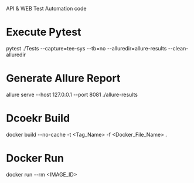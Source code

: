API & WEB Test Automation code

# Execute Pytest
pytest ./Tests --capture=tee-sys --tb=no --alluredir=allure-results --clean-alluredir
# Generate Allure Report
allure serve --host 127.0.0.1 --port 8081 ./allure-results

# Dcoekr Build
docker build --no-cache -t <Tag_Name> -f <Docker_File_Name> .
# Docker Run
docker run --rm  <IMAGE_ID>